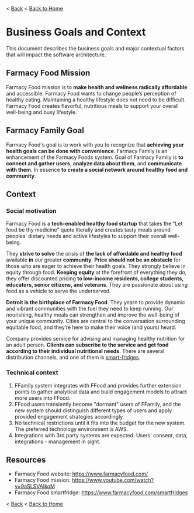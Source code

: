 < [Back](README.md) < [Back to Home](../README.md#solution-structure)

# Business Goals and Context

This document describes the business goals and major contextual factors that will impact the software architecture.

## Farmacy Food Mission

Farmacy Food mission is to **make health and wellness radically affordable** and accessible. Farmacy Food wants to change people’s perception of healthy eating. Maintaining a healthy lifestyle does not need to be difficult. Farmacy Food creates flavorful, nutritious meals to support your overall well-being and busy lifestyle.

## Farmacy Family Goal

Farmacy Food's goal is to work with you to recognize that **achieving your health goals can be done with convenience**. Farmacy Family is an enhancement of the Farmacy Foods system. Goal of Farmacy Family is **to connect and gather users**, **analyze data about them**, and **communicate with them**. In essence **to create a social network around healthy food and community**.

## Context

### Social motivation

Farmacy Food is a **tech-enabled healthy food startup** that takes the “Let food be thy medicine” quote literally and creates tasty meals around peoples’ dietary needs and active lifestyles to support their overall well-being.

They **strive to solve** the crisis of **the lack of affordable and healthy food** available **in** our greater **community**. **Price should not be an obstacle** for those who are eager to achieve their health goals. They strongly believe in equity through food. **Keeping equity** at the forefront of everything they do, they offer discounted pricing **to low-income residents, college students, educators, senior citizens, and veterans**. They are passionate about using food as a vehicle to serve the underserved.

**Detroit is the birthplace of Farmacy Food**. They yearn to provide dynamic and vibrant communities with the fuel they need to keep running. Our nourishing, healthy meals can strengthen and improve the well-being of your unique community. Cities are central to the conversation surrounding equitable food, and they’re here to make their voice (and yours) heard.

Company provides service for advising and managing healthy nutrition for an adult person. **Clients can subscribe to the service and get food according to their individual nutritional needs**. There are several distribution channels, and one of them is [smart-fridges](https://www.farmacyfood.com/smartfridges).

### Technical context

1. FFamily system integrates with FFood and provides further extension points to gather analytical data and build engagement models to attract more users into FFood.
1. FFood users transiently become "dormant" users of FFamily, and the new system should distinguish different types of users and apply provided engagement strategies accordingly.
1. No technical restrictions until it fits into the budget for the new system. The preferred technology environment is AWS.
1. Integrations with 3rd party systems are expected. Users' consent, data, integrations - management in sight.


## Resources

- Farmacy Food website: https://www.farmacyfood.com/
- Farmacy Food mission: https://www.youtube.com/watch?v=9aSLSVAIkoM
- Farmacy Food smartfridge: https://www.farmacyfood.com/smartfridges

< [Back](README.md) < [Back to Home](../README.md#solution-structure)